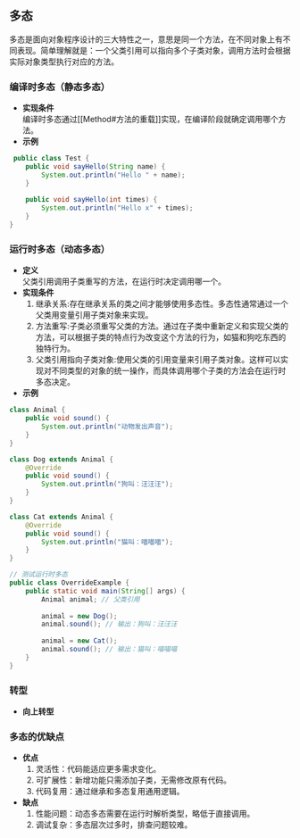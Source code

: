 ## 多态
多态是面向对象程序设计的三大特性之一，意思是同一个方法，在不同对象上有不同表现。简单理解就是：一个父类引用可以指向多个子类对象，调用方法时会根据实际对象类型执行对应的方法。
### 编译时多态（静态多态）
- **实现条件**  
	编译时多态通过[[Method#方法的重载]]实现，在编译阶段就确定调用哪个方法。
- **示例**
```java
 public class Test {
    public void sayHello(String name) {
        System.out.println("Hello " + name);
    }
    
    public void sayHello(int times) {
        System.out.println("Hello x" + times);
    }
}
```
### 运行时多态（动态多态）
- **定义**  
	父类引用调用子类重写的方法，在运行时决定调用哪一个。
- **实现条件**  
	1. 继承关系:存在继承关系的类之间才能够使用多态性。多态性通常通过一个父类用变量引用子类对象来实现。
	2. 方法重写:子类必须重写父类的方法。通过在子类中重新定义和实现父类的方法，可以根据子类的特点行为改变这个方法的行为，如猫和狗吃东西的独特行为。
	3. 父类引用指向子类对象:使用父类的引用变量来引用子类对象。这样可以实现对不同类型的对象的统一操作，而具体调用哪个子类的方法会在运行时多态决定。
- **示例**  
```java
class Animal {
    public void sound() {
        System.out.println("动物发出声音");
    }
}

class Dog extends Animal {
    @Override
    public void sound() {
        System.out.println("狗叫：汪汪汪");
    }
}

class Cat extends Animal {
    @Override
    public void sound() {
        System.out.println("猫叫：喵喵喵");
    }
}

// 测试运行时多态
public class OverrideExample {
    public static void main(String[] args) {
        Animal animal; // 父类引用
        
        animal = new Dog();
        animal.sound(); // 输出：狗叫：汪汪汪
        
        animal = new Cat();
        animal.sound(); // 输出：猫叫：喵喵喵
    }
}
```
### 转型
- **向上转型**
	
### 多态的优缺点
- **优点**  
	1. 灵活性：代码能适应更多需求变化。
	2. 可扩展性：新增功能只需添加子类，无需修改原有代码。
	3. 代码复用：通过继承和多态复用通用逻辑。
- **缺点**  
	1. 性能问题：动态多态需要在运行时解析类型，略低于直接调用。
	2. 调试复杂：多态层次过多时，排查问题较难。